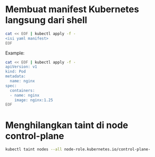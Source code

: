 # Membuat manifest Kubernetes langsung dari shell
```bash
cat << EOF | kubectl apply -f -
<isi yaml manifest>
EOF
```
Example:
```bash
cat << EOF | kubectl apply -f -
apiVersion: v1
kind: Pod
metadata:
  name: nginx
spec:
  containers:
  - name: nginx
    image: nginx:1.25
EOF
```

# Menghilangkan taint di node control-plane
``` bash
kubectl taint nodes --all node-role.kubernetes.io/control-plane-
```
